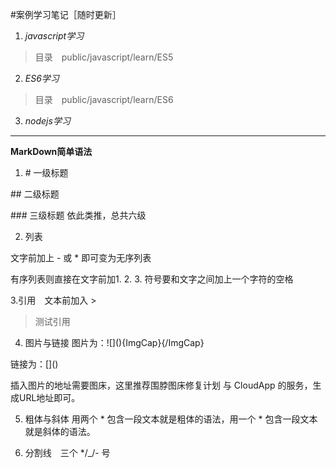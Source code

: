 #案例学习笔记［随时更新］
1. *javascript学习* 
> 目录　public/javascript/learn/ES5
2. *ES6学习*
> 目录　public/javascript/learn/ES6
3. *nodejs学习*

***

**MarkDown简单语法**

1. \# 一级标题

\## 二级标题

\### 三级标题
依此类推，总共六级

2. 列表

文字前加上 - 或 * 即可变为无序列表

有序列表则直接在文字前加1. 2. 3. 符号要和文字之间加上一个字符的空格

3.引用　文本前加入 > 
>测试引用

4. 图片与链接
  图片为：\!\[](){ImgCap}{/ImgCap}
  
  链接为：\[]()
  
  插入图片的地址需要图床，这里推荐围脖图床修复计划 与 CloudApp 的服务，生成URL地址即可。

5. 粗体与斜体
   用两个 * 包含一段文本就是粗体的语法，用一个 * 包含一段文本就是斜体的语法。
   
6. 分割线　三个 */_/- 号